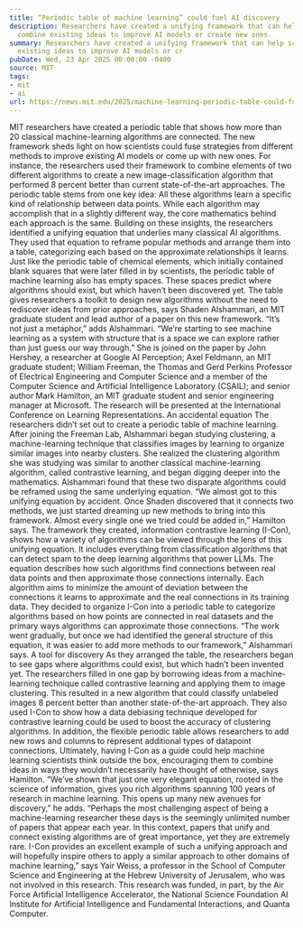 ```yaml
---
title: “Periodic table of machine learning” could fuel AI discovery
description: Researchers have created a unifying framework that can help scientists
  combine existing ideas to improve AI models or create new ones.
summary: Researchers have created a unifying framework that can help scientists combine
  existing ideas to improve AI models or cr
pubDate: Wed, 23 Apr 2025 00:00:00 -0400
source: MIT
tags:
- mit
- ai
url: https://news.mit.edu/2025/machine-learning-periodic-table-could-fuel-ai-discovery-0423
---
```


MIT researchers have created a periodic table that shows how more than 20 classical machine-learning algorithms are connected. The new framework sheds light on how scientists could fuse strategies from different methods to improve existing AI models or come up with new ones.
For instance, the researchers used their framework to combine elements of two different algorithms to create a new image-classification algorithm that performed 8 percent better than current state-of-the-art approaches.
The periodic table stems from one key idea: All these algorithms learn a specific kind of relationship between data points. While each algorithm may accomplish that in a slightly different way, the core mathematics behind each approach is the same.
Building on these insights, the researchers identified a unifying equation that underlies many classical AI algorithms. They used that equation to reframe popular methods and arrange them into a table, categorizing each based on the approximate relationships it learns.
Just like the periodic table of chemical elements, which initially contained blank squares that were later filled in by scientists, the periodic table of machine learning also has empty spaces. These spaces predict where algorithms should exist, but which haven’t been discovered yet.
The table gives researchers a toolkit to design new algorithms without the need to rediscover ideas from prior approaches, says Shaden Alshammari, an MIT graduate student and lead author of a paper on this new framework.
“It’s not just a metaphor,” adds Alshammari. “We’re starting to see machine learning as a system with structure that is a space we can explore rather than just guess our way through.”
She is joined on the paper by John Hershey, a researcher at Google AI Perception; Axel Feldmann, an MIT graduate student; William Freeman, the Thomas and Gerd Perkins Professor of Electrical Engineering and Computer Science and a member of the Computer Science and Artificial Intelligence Laboratory (CSAIL); and senior author Mark Hamilton, an MIT graduate student and senior engineering manager at Microsoft. The research will be presented at the International Conference on Learning Representations.
An accidental equation
The researchers didn’t set out to create a periodic table of machine learning.
After joining the Freeman Lab, Alshammari began studying clustering, a machine-learning technique that classifies images by learning to organize similar images into nearby clusters.
She realized the clustering algorithm she was studying was similar to another classical machine-learning algorithm, called contrastive learning, and began digging deeper into the mathematics. Alshammari found that these two disparate algorithms could be reframed using the same underlying equation.
“We almost got to this unifying equation by accident. Once Shaden discovered that it connects two methods, we just started dreaming up new methods to bring into this framework. Almost every single one we tried could be added in,” Hamilton says.
The framework they created, information contrastive learning (I-Con), shows how a variety of algorithms can be viewed through the lens of this unifying equation. It includes everything from classification algorithms that can detect spam to the deep learning algorithms that power LLMs.
The equation describes how such algorithms find connections between real data points and then approximate those connections internally.
Each algorithm aims to minimize the amount of deviation between the connections it learns to approximate and the real connections in its training data.
They decided to organize I-Con into a periodic table to categorize algorithms based on how points are connected in real datasets and the primary ways algorithms can approximate those connections.
“The work went gradually, but once we had identified the general structure of this equation, it was easier to add more methods to our framework,” Alshammari says.
A tool for discovery
As they arranged the table, the researchers began to see gaps where algorithms could exist, but which hadn’t been invented yet.
The researchers filled in one gap by borrowing ideas from a machine-learning technique called contrastive learning and applying them to image clustering. This resulted in a new algorithm that could classify unlabeled images 8 percent better than another state-of-the-art approach.
They also used I-Con to show how a data debiasing technique developed for contrastive learning could be used to boost the accuracy of clustering algorithms.
In addition, the flexible periodic table allows researchers to add new rows and columns to represent additional types of datapoint connections.
Ultimately, having I-Con as a guide could help machine learning scientists think outside the box, encouraging them to combine ideas in ways they wouldn’t necessarily have thought of otherwise, says Hamilton.
“We’ve shown that just one very elegant equation, rooted in the science of information, gives you rich algorithms spanning 100 years of research in machine learning. This opens up many new avenues for discovery,” he adds.
“Perhaps the most challenging aspect of being a machine-learning researcher these days is the seemingly unlimited number of papers that appear each year. In this context, papers that unify and connect existing algorithms are of great importance, yet they are extremely rare. I-Con provides an excellent example of such a unifying approach and will hopefully inspire others to apply a similar approach to other domains of machine learning,” says Yair Weiss, a professor in the School of Computer Science and Engineering at the Hebrew University of Jerusalem, who was not involved in this research.
This research was funded, in part, by the Air Force Artificial Intelligence Accelerator, the National Science Foundation AI Institute for Artificial Intelligence and Fundamental Interactions, and Quanta Computer.
